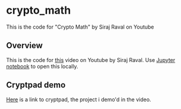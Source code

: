 # crypto_math
This is the code for "Crypto Math" by Siraj Raval on Youtube 

## Overview

This is the code for [this](https://youtu.be/tK3wuQN9MHE) video on Youtube by Siraj Raval. Use [Jupyter notebook](http://jupyter.org/) to open this locally. 

## Cryptpad demo


[Here](https://github.com/xwiki-labs/cryptpad) is a link to cryptpad, the project i demo'd in the video. 


